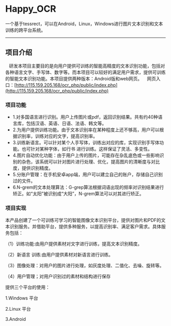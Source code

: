 # Happy_OCR
一个基于tessrect，可以在Android，Linux，Windows进行图片文本识别和文本训练的跨平台系统。

---

## 项目介绍
    研发本项目主要目的是向用户提供可训练的智能高精度的文本识别功能，包括对各种语言文字、手写体、数字等。而本项目可以较好的满足用户需求，提供可训练的智能文本识别功能。本项目提供两种版本：Android版和web网页。
    网页入口：[http://115.159.205.168/ocr_php/public/index.php](http://115.159.205.168/ocr_php/public/index.php) 
  
### 项目功能
- 1.对多国语言进行识别。用户上传图片或pdf，返回识别结果。共有约40种语言库，包括汉语、英语、日语、法语、韩文等。
- 2.为用户提供训练功能。由于文本识别率在某种程度上还不够高，用户可以根据识别率，训练对应的文字，提高识别率。
- 3.训练新语言。可以针对某个人手写体，训练出对应的库，实现识别手写体功能。也可针对某种字体，如行书 进行训练。这样保证了灵活、多变性。
- 4.图片自动优化功能：由于用户上传的图片，可能存在杂乱底色或一些影响识别的杂色，该系统可以针对图片进行处理、优化，提高图片的清晰度与对比度，提供识别精度。
- 5.分账户管理：在手机安卓app端，用户可以建立自己的账户，存储自己识别过的文件。
- 6.N-grem的文本处理算法：G-grep算法根据词语出现的频率对识别结果进行矫正。如“太阳”被识别成“大阳”，N-grem算法可以对其进行矫正。

### 项目实现
本产品创建了一个可训练可学习的智能图像文本识别平台，提供对图片和PDF的文本识别服务。并借助平台，提供多种服务，以提高识别率、满足客户需求。具体服务包括：

（1）训练功能:由用户提供素材对文字进行训练，提高文本识别精度。

（2）新语言	训练:由用户提供素材对新语言进行训练。

（3）图像处理：对用户的图片进行处理，如灰度处理、二值化、去噪、旋转等。

（4）用户管理；对用户识别过的素材和结构进行保存

提供三个平台的使用：

1.Windows 平台

2.Linux   平台

3.Android 
